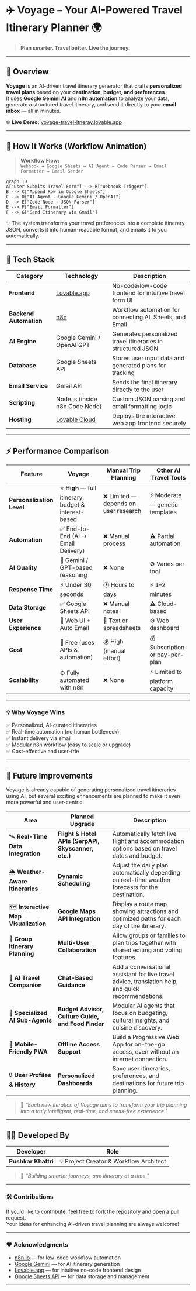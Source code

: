 # ✈️ Voyage – Your AI-Powered Travel Itinerary Planner 🌍

> **Plan smarter. Travel better. Live the journey.**

---

## 🚀 Overview

**Voyage** is an AI-driven travel itinerary generator that crafts **personalized travel plans** based on your **destination, budget, and preferences**.  
It uses **Google Gemini AI** and **n8n automation** to analyze your data, generate a structured travel itinerary, and send it directly to your **email inbox** — all in minutes.

🌐 **Live Demo:** [voyage-travel-itneray.lovable.app](https://voyage-travel-itneray.lovable.app/)

---

## 🧠 How It Works (Workflow Animation)

> **Workflow Flow:**  
> `Webhook → Google Sheets → AI Agent → Code Parser → Email Formatter → Gmail Sender`

```mermaid
graph TD
A["User Submits Travel Form"] --> B["Webhook Trigger"]
B --> C["Append Row in Google Sheets"]
C --> D["AI Agent - Google Gemini / OpenAI"]
D --> E["Code Node → JSON Parser"]
E --> F["Email Formatter"]
F --> G["Send Itinerary via Gmail"]
```
  
  ✨ The system transforms your travel preferences into a complete itinerary JSON, converts it into human-readable format, and emails it to you automatically.
  
---

## 🧩 Tech Stack

| Category | Technology | Description |
|-----------|-------------|-------------|
| **Frontend** | [Lovable.app](https://lovable.app) | No-code/low-code frontend for intuitive travel form UI |
| **Backend Automation** | [n8n](https://n8n.io/) | Workflow automation for connecting AI, Sheets, and Email |
| **AI Engine** | Google Gemini / OpenAI GPT | Generates personalized travel itineraries in structured JSON |
| **Database** | Google Sheets API | Stores user input data and generated plans for tracking |
| **Email Service** | Gmail API | Sends the final itinerary directly to the user |
| **Scripting** | Node.js (inside n8n Code Node) | Custom JSON parsing and email formatting logic |
| **Hosting** | [Lovable Cloud](https://lovable.app) | Deploys the interactive web app frontend securely |

---

## ⚡ Performance Comparison

| Feature | **Voyage** | **Manual Trip Planning** | **Other AI Travel Tools** |
|----------|-------------|---------------------------|----------------------------|
| **Personalization Level** | ⭐ **High** — full itinerary, budget & interest-based | ❌ Limited — depends on user research | ⚡ Moderate — generic templates |
| **Automation** | ✅ End-to-End (AI → Email Delivery) | ❌ Manual process | ⚠️ Partial automation |
| **AI Quality** | 🤖 Gemini / GPT-based reasoning | ❌ None | ⚙️ Varies per tool |
| **Response Time** | ⚡ Under 30 seconds | 🕐 Hours to days | ⚡ 1–2 minutes |
| **Data Storage** | ✅ Google Sheets API | ❌ Manual notes | ⚠️ Cloud-based |
| **User Experience** | 🎨 Web UI + Auto Email | 🧾 Text or spreadsheets | ⚙️ Web dashboard |
| **Cost** | 💸 Free (uses APIs & automation) | 💰 High (manual effort) | 💰 Subscription or pay-per-plan |
| **Scalability** | ⚙️ Fully automated with n8n | ❌ None | ⚡ Limited to platform capacity |

---

### 💡 Why Voyage Wins

✅ Personalized, AI-curated itineraries  
✅ Real-time automation (no human bottleneck)  
✅ Instant delivery via email  
✅ Modular n8n workflow (easy to scale or upgrade)  
✅ Cost-effective and user-frie

---

## 🚀 Future Improvements

Voyage is already capable of generating personalized travel itineraries using AI, but several exciting enhancements are planned to make it even more powerful and user-centric.

| Area | Planned Upgrade | Description |
|-------|------------------|-------------|
| 🛰️ **Real-Time Data Integration** | **Flight & Hotel APIs (SerpAPI, Skyscanner, etc.)** | Automatically fetch live flight and accommodation options based on travel dates and budget. |
| 🌦️ **Weather-Aware Itineraries** | **Dynamic Scheduling** | Adjust the daily plan automatically depending on real-time weather forecasts for the destination. |
| 🗺️ **Interactive Map Visualization** | **Google Maps API Integration** | Display a route map showing attractions and optimized paths for each day of the itinerary. |
| 👥 **Group Itinerary Planning** | **Multi-User Collaboration** | Allow groups or families to plan trips together with shared editing and voting features. |
| 💬 **AI Travel Companion** | **Chat-Based Guidance** | Add a conversational assistant for live travel advice, translation help, and quick recommendations. |
| 🧭 **Specialized AI Sub-Agents** | **Budget Advisor, Culture Guide, and Food Finder** | Modular AI agents that focus on budgeting, cultural insights, and cuisine discovery. |
| 📱 **Mobile-Friendly PWA** | **Offline Access Support** | Build a Progressive Web App for on-the-go access, even without an internet connection. |
| 🔒 **User Profiles & History** | **Personalized Dashboards** | Save user itineraries, preferences, and destinations for future trip planning. |

> 🧠 *"Each new iteration of Voyage aims to transform your trip planning into a truly intelligent, real-time, and stress-free experience."*

---

## 👨‍💻 Developed By

| Developer | Role |
|------------|------|
| **Pushkar Khattri** | 💡 Project Creator & Workflow Architect |

> 💬 *“Building smarter journeys, one itinerary at a time.”*

---

### 🛠️ Contributions
If you’d like to contribute, feel free to fork the repository and open a pull request.  
Your ideas for enhancing AI-driven travel planning are always welcome!

---

### ❤️ Acknowledgments
- [n8n.io](https://n8n.io/) — for low-code workflow automation  
- [Google Gemini](https://deepmind.google/technologies/gemini/) — for AI itinerary generation  
- [Lovable.app](https://lovable.app/) — for intuitive no-code frontend design  
- [Google Sheets API](https://developers.google.com/sheets/api) — for data storage and management  

---



